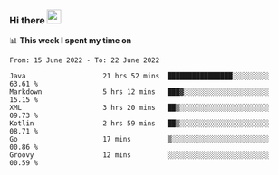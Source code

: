 ### Hi there <a href="https://www.gautamkrishnar.com/"><img src="https://media.giphy.com/media/hvRJCLFzcasrR4ia7z/giphy.gif" width="25px"></a>

📊 **This week I spent my time on**

<!--START_SECTION:waka-->

```text
From: 15 June 2022 - To: 22 June 2022

Java                   21 hrs 52 mins  ████████████████░░░░░░░░░   63.61 %
Markdown               5 hrs 12 mins   ███▓░░░░░░░░░░░░░░░░░░░░░   15.15 %
XML                    3 hrs 20 mins   ██▒░░░░░░░░░░░░░░░░░░░░░░   09.73 %
Kotlin                 2 hrs 59 mins   ██▒░░░░░░░░░░░░░░░░░░░░░░   08.71 %
Go                     17 mins         ▒░░░░░░░░░░░░░░░░░░░░░░░░   00.86 %
Groovy                 12 mins         ░░░░░░░░░░░░░░░░░░░░░░░░░   00.59 %
```

<!--END_SECTION:waka-->
